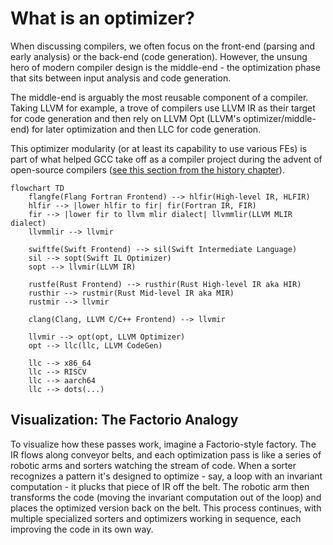 # What is an optimizer?

When discussing compilers, we often focus on the front-end (parsing and early analysis) or the back-end (code generation).
However, the unsung hero of modern compiler design is the middle-end -
the optimization phase that sits between input analysis and code generation. 

The middle-end is arguably the most reusable component of a compiler.
Taking LLVM for example, a trove of compilers use LLVM IR as their target for code generation
and then rely on LLVM Opt (LLVM's optimizer/middle-end) for later optimization
and then LLC for code generation.

This optimizer modularity (or at least its capability to use various FEs) is part of what
helped GCC take off as a compiler project during the advent of open-source compilers
([see this section from the history chapter](00-History.md#advent-of-open-source-1990s-)).

```mermaid
flowchart TD
    flangfe(Flang Fortran Frontend) --> hlfir(High-level IR, HLFIR)
    hlfir --> |lower hlfir to fir| fir(Fortran IR, FIR)
    fir --> |lower fir to llvm mlir dialect| llvmmlir(LLVM MLIR dialect)
    llvmmlir --> llvmir

    swiftfe(Swift Frontend) --> sil(Swift Intermediate Language)
    sil --> sopt(Swift IL Optimizer)
    sopt --> llvmir(LLVM IR)

    rustfe(Rust Frontend) --> rusthir(Rust High-level IR aka HIR)
    rusthir --> rustmir(Rust Mid-level IR aka MIR)
    rustmir --> llvmir

    clang(Clang, LLVM C/C++ Frontend) --> llvmir

    llvmir --> opt(opt, LLVM Optimizer)
    opt --> llc(llc, LLVM CodeGen)

    llc --> x86_64
    llc --> RISCV
    llc --> aarch64
    llc --> dots(...)
```

## Visualization: The Factorio Analogy

To visualize how these passes work, imagine a Factorio-style factory.
The IR flows along conveyor belts, and each optimization pass is like a series of robotic arms and sorters watching the stream of code.
When a sorter recognizes a pattern it's designed to optimize - say,
a loop with an invariant computation - it plucks that piece of IR off the belt.
The robotic arm then transforms the code (moving the invariant computation out of the loop) and places the optimized version back on the belt.
This process continues, with multiple specialized sorters and optimizers working in sequence, each improving the code in its own way.
